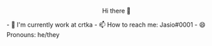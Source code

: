 <p align=center> Hi there 👋 </p>
- 🔭 I'm currently work at crtka
- 📫 How to reach me: Jasio#0001
- 😄 Pronouns: he/they

